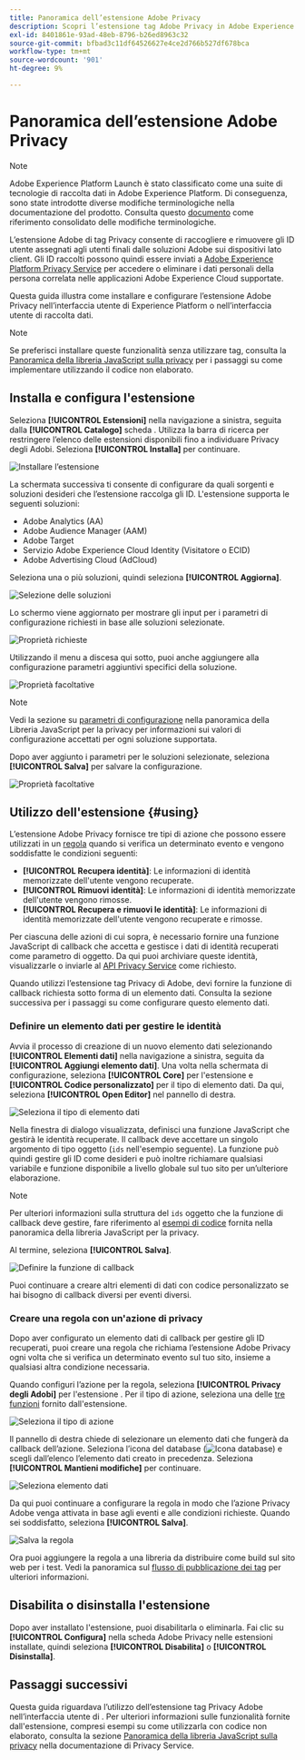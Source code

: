 ```yaml
---
title: Panoramica dell’estensione Adobe Privacy
description: Scopri l’estensione tag Adobe Privacy in Adobe Experience Platform.
exl-id: 8401861e-93ad-48eb-8796-b26ed8963c32
source-git-commit: bfbad3c11df64526627e4ce2d766b527df678bca
workflow-type: tm+mt
source-wordcount: '901'
ht-degree: 9%

---
```


# Panoramica dell’estensione Adobe Privacy

>[!NOTE]
>
>Adobe Experience Platform Launch è stato classificato come una suite di tecnologie di raccolta dati in Adobe Experience Platform. Di conseguenza, sono state introdotte diverse modifiche terminologiche nella documentazione del prodotto. Consulta questo [documento](../../../term-updates.md) come riferimento consolidato delle modifiche terminologiche.

L’estensione Adobe di tag Privacy consente di raccogliere e rimuovere gli ID utente assegnati agli utenti finali dalle soluzioni Adobe sui dispositivi lato client. Gli ID raccolti possono quindi essere inviati a [Adobe Experience Platform Privacy Service](../../../../privacy-service/home.md) per accedere o eliminare i dati personali della persona correlata nelle applicazioni Adobe Experience Cloud supportate.

Questa guida illustra come installare e configurare l’estensione Adobe Privacy nell’interfaccia utente di Experience Platform o nell’interfaccia utente di raccolta dati.

>[!NOTE]
>
>Se preferisci installare queste funzionalità senza utilizzare tag, consulta la [Panoramica della libreria JavaScript sulla privacy](../../../../privacy-service/js-library.md) per i passaggi su come implementare utilizzando il codice non elaborato.

## Installa e configura l&#39;estensione 

Seleziona **[!UICONTROL Estensioni]** nella navigazione a sinistra, seguita dalla **[!UICONTROL Catalogo]** scheda . Utilizza la barra di ricerca per restringere l’elenco delle estensioni disponibili fino a individuare Privacy degli Adobi. Seleziona **[!UICONTROL Installa]** per continuare.

![Installare l’estensione](../../../images/extensions/client/privacy/install.png)

La schermata successiva ti consente di configurare da quali sorgenti e soluzioni desideri che l’estensione raccolga gli ID. L&#39;estensione supporta le seguenti soluzioni:

* Adobe Analytics (AA)
* Adobe Audience Manager (AAM)
* Adobe Target
* Servizio Adobe Experience Cloud Identity (Visitatore o ECID)
* Adobe Advertising Cloud (AdCloud)

Seleziona una o più soluzioni, quindi seleziona **[!UICONTROL Aggiorna]**.

![Selezione delle soluzioni](../../../images/extensions/client/privacy/select-solutions.png)

Lo schermo viene aggiornato per mostrare gli input per i parametri di configurazione richiesti in base alle soluzioni selezionate.

![Proprietà richieste](../../../images/extensions/client/privacy/required-properties.png)

Utilizzando il menu a discesa qui sotto, puoi anche aggiungere alla configurazione parametri aggiuntivi specifici della soluzione.

![Proprietà facoltative](../../../images/extensions/client/privacy/optional-properties.png)

>[!NOTE]
>
>Vedi la sezione su [parametri di configurazione](../../../../privacy-service/js-library.md#config-params) nella panoramica della Libreria JavaScript per la privacy per informazioni sui valori di configurazione accettati per ogni soluzione supportata.

Dopo aver aggiunto i parametri per le soluzioni selezionate, seleziona **[!UICONTROL Salva]** per salvare la configurazione.

![Proprietà facoltative](../../../images/extensions/client/privacy/save-config.png)

## Utilizzo dell&#39;estensione {#using}

L’estensione Adobe Privacy fornisce tre tipi di azione che possono essere utilizzati in un [regola](../../../ui/managing-resources/rules.md) quando si verifica un determinato evento e vengono soddisfatte le condizioni seguenti:

* **[!UICONTROL Recupera identità]**: Le informazioni di identità memorizzate dell&#39;utente vengono recuperate.
* **[!UICONTROL Rimuovi identità]**: Le informazioni di identità memorizzate dell&#39;utente vengono rimosse.
* **[!UICONTROL Recupera e rimuovi le identità]**: Le informazioni di identità memorizzate dell&#39;utente vengono recuperate e rimosse.

Per ciascuna delle azioni di cui sopra, è necessario fornire una funzione JavaScript di callback che accetta e gestisce i dati di identità recuperati come parametro di oggetto. Da qui puoi archiviare queste identità, visualizzarle o inviarle al [API Privacy Service](../../../../privacy-service/api/overview.md) come richiesto.

Quando utilizzi l’estensione tag Privacy di Adobe, devi fornire la funzione di callback richiesta sotto forma di un elemento dati. Consulta la sezione successiva per i passaggi su come configurare questo elemento dati.

### Definire un elemento dati per gestire le identità

Avvia il processo di creazione di un nuovo elemento dati selezionando **[!UICONTROL Elementi dati]** nella navigazione a sinistra, seguita da **[!UICONTROL Aggiungi elemento dati]**. Una volta nella schermata di configurazione, seleziona **[!UICONTROL Core]** per l&#39;estensione e **[!UICONTROL Codice personalizzato]** per il tipo di elemento dati. Da qui, seleziona **[!UICONTROL Open Editor]** nel pannello di destra.

![Seleziona il tipo di elemento dati](../../../images/extensions/client/privacy/data-element-type.png)

Nella finestra di dialogo visualizzata, definisci una funzione JavaScript che gestirà le identità recuperate. Il callback deve accettare un singolo argomento di tipo oggetto (`ids` nell&#39;esempio seguente). La funzione può quindi gestire gli ID come desideri e può inoltre richiamare qualsiasi variabile e funzione disponibile a livello globale sul tuo sito per un’ulteriore elaborazione.

>[!NOTE]
>
>Per ulteriori informazioni sulla struttura del `ids` oggetto che la funzione di callback deve gestire, fare riferimento al [esempi di codice](../../../../privacy-service/js-library.md#samples) fornita nella panoramica della libreria JavaScript per la privacy.

Al termine, seleziona **[!UICONTROL Salva]**.

![Definire la funzione di callback](../../../images/extensions/client/privacy/define-custom-code.png)

Puoi continuare a creare altri elementi di dati con codice personalizzato se hai bisogno di callback diversi per eventi diversi.

### Creare una regola con un&#39;azione di privacy

Dopo aver configurato un elemento dati di callback per gestire gli ID recuperati, puoi creare una regola che richiama l’estensione Adobe Privacy ogni volta che si verifica un determinato evento sul tuo sito, insieme a qualsiasi altra condizione necessaria.

Quando configuri l’azione per la regola, seleziona **[!UICONTROL Privacy degli Adobi]** per l&#39;estensione . Per il tipo di azione, seleziona una delle [tre funzioni](#using) fornito dall&#39;estensione.

![Seleziona il tipo di azione](../../../images/extensions/client/privacy/action-type.png)

Il pannello di destra chiede di selezionare un elemento dati che fungerà da callback dell’azione. Seleziona l’icona del database (![Icona database](../../../images/extensions/client/privacy/database.png)) e scegli dall’elenco l’elemento dati creato in precedenza. Seleziona **[!UICONTROL Mantieni modifiche]** per continuare.

![Seleziona elemento dati](../../../images/extensions/client/privacy/add-data-element.png)

Da qui puoi continuare a configurare la regola in modo che l’azione Privacy Adobe venga attivata in base agli eventi e alle condizioni richieste. Quando sei soddisfatto, seleziona **[!UICONTROL Salva]**.

![Salva la regola](../../../images/extensions/client/privacy/save-rule.png)

Ora puoi aggiungere la regola a una libreria da distribuire come build sul sito web per i test. Vedi la panoramica sul [flusso di pubblicazione dei tag](../../../ui/publishing/overview.md) per ulteriori informazioni.

## Disabilita o disinstalla l&#39;estensione

Dopo aver installato l&#39;estensione, puoi disabilitarla o eliminarla. Fai clic su **[!UICONTROL Configura]** nella scheda Adobe Privacy nelle estensioni installate, quindi seleziona **[!UICONTROL Disabilita]** o **[!UICONTROL Disinstalla]**.

## Passaggi successivi

Questa guida riguardava l’utilizzo dell’estensione tag Privacy Adobe nell’interfaccia utente di . Per ulteriori informazioni sulle funzionalità fornite dall&#39;estensione, compresi esempi su come utilizzarla con codice non elaborato, consulta la sezione [Panoramica della libreria JavaScript sulla privacy](../../../../privacy-service/js-library.md) nella documentazione di Privacy Service.
